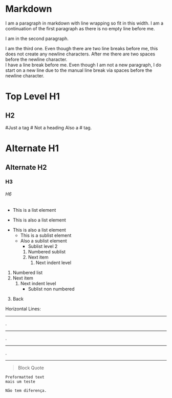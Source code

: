 # Markdown

I am a paragraph in markdown with line
wrapping so fit in this width.
I am a continuation of the first paragraph
as there is no empty line before me.

I am in the second paragraph.

I am the third one. Even though there are
two line breaks before me, this does not
create any newline characters. After me there
are two spaces before the newline character.  
I have a line break before me. Even though
I am not a new paragraph, I do start on a
new line due to the manual line break via
spaces before the newline character.

# Top Level H1

## H2

#Just a tag
\# Not a heading
Also a # tag.

# Alternate H1

## Alternate H2

### H3

###### H6

- This is a list element

* This is also a list element

- This is also a list element
  - This is a sublist element
  * Also a sublist element
    - Sublist level 2
    1.  Numbered sublist
    2.  Next item
        1.  Next indent level

1. Numbered list
2. Next item
   1. Next indent level
      - Sublist non numbered

3) Back

Horizontal Lines:

---

.

---

.

---

.

---

> Block Quote

    Preformatted text
    mais um teste

```
Não tem diferença.
```
